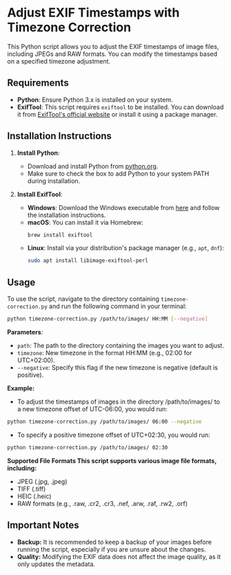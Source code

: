# Adjust EXIF Timestamps with Timezone Correction

This Python script allows you to adjust the EXIF timestamps of image files, including JPEGs and RAW formats. You can modify the timestamps based on a specified timezone adjustment.

## Requirements

- **Python**: Ensure Python 3.x is installed on your system.
- **ExifTool**: This script requires `exiftool` to be installed. You can download it from [ExifTool's official website](https://exiftool.org/) or install it using a package manager.

## Installation Instructions

1. **Install Python**:
   - Download and install Python from [python.org](https://www.python.org/downloads/).
   - Make sure to check the box to add Python to your system PATH during installation.

2. **Install ExifTool**:
   - **Windows**: Download the Windows executable from [here](https://exiftool.org/) and follow the installation instructions.
   - **macOS**: You can install it via Homebrew:
     ```bash
     brew install exiftool
     ```
   - **Linux**: Install via your distribution's package manager (e.g., `apt`, `dnf`):
     ```bash
     sudo apt install libimage-exiftool-perl
     ```

## Usage

To use the script, navigate to the directory containing `timezone-correction.py` and run the following command in your terminal:
```bash
python timezone-correction.py /path/to/images/ HH:MM [--negative]
```

**Parameters**:

- `path`: The path to the directory containing the images you want to adjust.
- `timezone`: New timezone in the format HH:MM (e.g., 02:00 for UTC+02:00).
- `--negative`: Specify this flag if the new timezone is negative (default is positive).

**Example:**
- To adjust the timestamps of images in the directory /path/to/images/ to a new timezone offset of UTC-06:00, you would run:

```bash
python timezone-correction.py /path/to/images/ 06:00 --negative
```
- To specify a positive timezone offset of UTC+02:30, you would run:
    
```bash
python timezone-correction.py /path/to/images/ 02:30
```

**Supported File Formats This script supports various image file formats, including:**

- JPEG (.jpg, .jpeg)
- TIFF (.tiff)
- HEIC (.heic)
- RAW formats (e.g., .raw, .cr2, .cr3, .nef, .arw, .raf, .rw2, .orf)

## Important Notes
- **Backup:** It is recommended to keep a backup of your images before running the script, especially if you are unsure about the changes.
- **Quality:** Modifying the EXIF data does not affect the image quality, as it only updates the metadata.